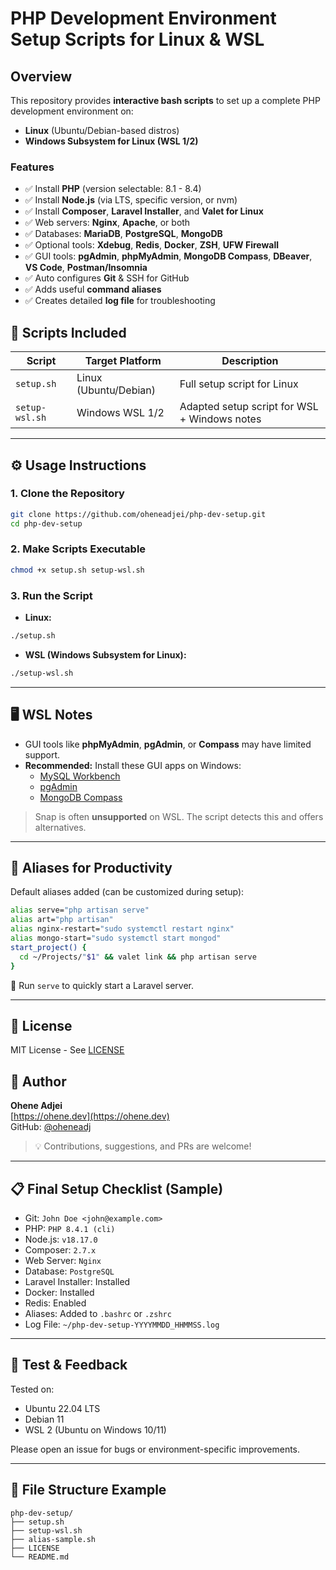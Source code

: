 # PHP Development Environment Setup Scripts for Linux & WSL

## Overview
This repository provides **interactive bash scripts** to set up a complete PHP development environment on:

- **Linux** (Ubuntu/Debian-based distros)
- **Windows Subsystem for Linux (WSL 1/2)**

### Features
- ✅ Install **PHP** (version selectable: 8.1 - 8.4)
- ✅ Install **Node.js** (via LTS, specific version, or nvm)
- ✅ Install **Composer**, **Laravel Installer**, and **Valet for Linux**
- ✅ Web servers: **Nginx**, **Apache**, or both
- ✅ Databases: **MariaDB**, **PostgreSQL**, **MongoDB**
- ✅ Optional tools: **Xdebug**, **Redis**, **Docker**, **ZSH**, **UFW Firewall**
- ✅ GUI tools: **pgAdmin**, **phpMyAdmin**, **MongoDB Compass**, **DBeaver**, **VS Code**, **Postman/Insomnia**
- ✅ Auto configures **Git** & SSH for GitHub
- ✅ Adds useful **command aliases**
- ✅ Creates detailed **log file** for troubleshooting

## 📁 Scripts Included
| Script              | Target Platform      | Description                                   |
|--------------------|----------------------|-----------------------------------------------|
| `setup.sh`         | Linux (Ubuntu/Debian)| Full setup script for Linux                   |
| `setup-wsl.sh`     | Windows WSL 1/2      | Adapted setup script for WSL + Windows notes  |

---

## ⚙️ Usage Instructions

### 1. Clone the Repository
```bash
git clone https://github.com/oheneadjei/php-dev-setup.git
cd php-dev-setup
```

### 2. Make Scripts Executable
```bash
chmod +x setup.sh setup-wsl.sh
```

### 3. Run the Script
- **Linux:**
```bash
./setup.sh
```
- **WSL (Windows Subsystem for Linux):**
```bash
./setup-wsl.sh
```

---

## 🖥️ WSL Notes
- GUI tools like **phpMyAdmin**, **pgAdmin**, or **Compass** may have limited support.
- **Recommended:** Install these GUI apps on Windows:
  - [MySQL Workbench](https://dev.mysql.com/downloads/workbench/)
  - [pgAdmin](https://www.pgadmin.org/download/pgadmin-4-windows/)
  - [MongoDB Compass](https://www.mongodb.com/try/download/compass)

> Snap is often **unsupported** on WSL. The script detects this and offers alternatives.

---

## 🚀 Aliases for Productivity
Default aliases added (can be customized during setup):
```bash
alias serve="php artisan serve"
alias art="php artisan"
alias nginx-restart="sudo systemctl restart nginx"
alias mongo-start="sudo systemctl start mongod"
start_project() {
  cd ~/Projects/"$1" && valet link && php artisan serve
}
```
📢 Run `serve` to quickly start a Laravel server.

---

## 📜 License
MIT License - See [LICENSE](LICENSE)

## 👤 Author
**Ohene Adjei**  
[https://ohene.dev](https://ohene.dev)  
GitHub: [@oheneadj](https://github.com/oheneadj)

> 💡 Contributions, suggestions, and PRs are welcome!

---

## 📋 Final Setup Checklist (Sample)
- Git: `John Doe <john@example.com>`
- PHP: `PHP 8.4.1 (cli)`
- Node.js: `v18.17.0`
- Composer: `2.7.x`
- Web Server: `Nginx`
- Database: `PostgreSQL`
- Laravel Installer: Installed
- Docker: Installed
- Redis: Enabled
- Aliases: Added to `.bashrc` or `.zshrc`
- Log File: `~/php-dev-setup-YYYYMMDD_HHMMSS.log`

---

## 🧪 Test & Feedback
Tested on:
- Ubuntu 22.04 LTS
- Debian 11
- WSL 2 (Ubuntu on Windows 10/11)

Please open an issue for bugs or environment-specific improvements.

---

## 📂 File Structure Example
```
php-dev-setup/
├── setup.sh
├── setup-wsl.sh
├── alias-sample.sh
├── LICENSE
└── README.md
